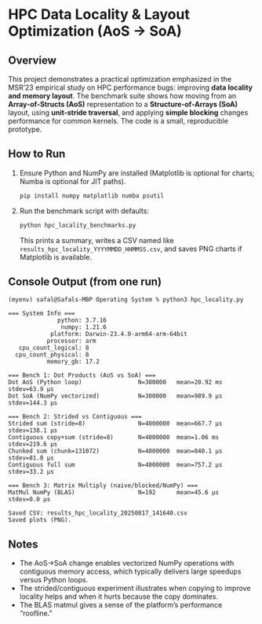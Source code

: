 # HPC Data Locality & Layout Optimization (AoS → SoA)

## Overview
This project demonstrates a practical optimization emphasized in the MSR’23 empirical study on HPC performance bugs: improving **data locality and memory layout**. The benchmark suite shows how moving from an **Array‑of‑Structs (AoS)** representation to a **Structure‑of‑Arrays (SoA)** layout, using **unit‑stride traversal**, and applying **simple blocking** changes performance for common kernels. The code is a small, reproducible prototype.

## How to Run
1. Ensure Python and NumPy are installed (Matplotlib is optional for charts; Numba is optional for JIT paths).
   ```bash
   pip install numpy matplotlib numba psutil
   ```
2. Run the benchmark script with defaults:
   ```bash
   python hpc_locality_benchmarks.py
   ```
   This prints a summary, writes a CSV named like `results_hpc_locality_YYYYMMDD_HHMMSS.csv`, and saves PNG charts if Matplotlib is available.

## Console Output (from one run)
```text
(myenv) safal@Safals-MBP Operating System % python3 hpc_locality.py

=== System Info ===
              python: 3.7.16
               numpy: 1.21.6
            platform: Darwin-23.4.0-arm64-arm-64bit
           processor: arm
   cpu_count_logical: 8
  cpu_count_physical: 8
           memory_gb: 17.2

=== Bench 1: Dot Products (AoS vs SoA) ===
Dot AoS (Python loop)                N=300000   mean=20.92 ms  stdev=63.9 µs
Dot SoA (NumPy vectorized)           N=300000   mean=989.9 µs  stdev=144.3 µs

=== Bench 2: Strided vs Contiguous ===
Strided sum (stride=8)               N=4000000  mean=667.7 µs  stdev=138.1 µs
Contiguous copy+sum (stride=8)       N=4000000  mean=1.06 ms  stdev=219.6 µs
Chunked sum (chunk=131072)           N=4000000  mean=840.1 µs  stdev=81.0 µs
Contiguous full sum                  N=4000000  mean=757.2 µs  stdev=33.2 µs

=== Bench 3: Matrix Multiply (naive/blocked/NumPy) ===
MatMul NumPy (BLAS)                  N=192      mean=45.6 µs  stdev=0.0 µs

Saved CSV: results_hpc_locality_20250817_141640.csv
Saved plots (PNG).
```

## Notes
- The AoS→SoA change enables vectorized NumPy operations with contiguous memory access, which typically delivers large speedups versus Python loops.
- The strided/contiguous experiment illustrates when copying to improve locality helps and when it hurts because the copy dominates.
- The BLAS matmul gives a sense of the platform’s performance “roofline.”

